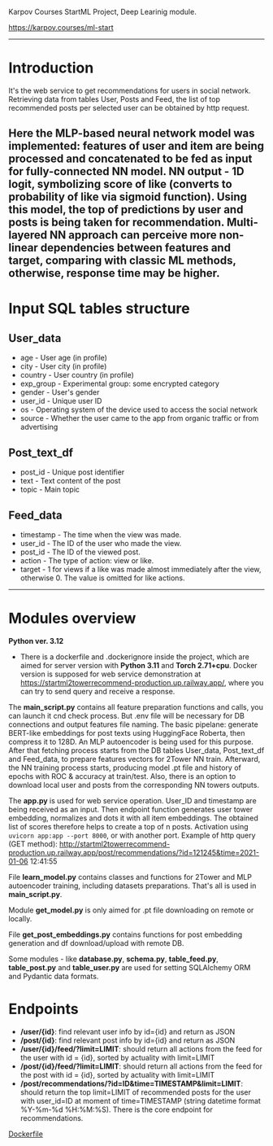 Karpov Courses StartML Project, Deep Learinig module.

https://karpov.courses/ml-start

---

# Introduction

It's the web service to get recommendations for users in social network.
Retrieving data from tables User, Posts and Feed, the list of top recommended posts per selected user can be obtained 
by http request. 

Here the MLP-based neural network model was implemented: features of user and item are being processed 
and concatenated to be fed as input for fully-connected NN model. NN output - 1D logit, symbolizing score of like (converts to 
probability of like via sigmoid function). Using this model, the top of predictions by user and posts is being taken for
recommendation. Multi-layered NN approach can perceive more non-linear dependencies between features and target, comparing 
with classic ML methods, otherwise, response time may be higher. 
---

# Input SQL tables structure

## User_data

- age - User age (in profile)
- city - User city (in profile)
- country - User country (in profile)
- exp_group - Experimental group: some encrypted category
- gender - User's gender
- user_id - Unique user ID
- os - Operating system of the device used to access the social network
- source - Whether the user came to the app from organic traffic or from advertising

##  Post_text_df 

- post_id - Unique post identifier
- text - Text content of the post
- topic - Main topic

##  Feed_data 

- timestamp - The time when the view was made.
- user_id - The ID of the user who made the view.
- post_id - The ID of the viewed post.
- action - The type of action: view or like.
- target - 1 for views if a like was made almost immediately after the view, otherwise 0. The value is omitted for 
like actions.

---

# Modules overview 

**Python ver. 3.12**

- There is a dockerfile and .dockerignore inside the project, which are aimed for server version with **Python 3.11** and 
**Torch 2.71+cpu**. Docker version is supposed for web service demonstration at 
https://startml2towerrecommend-production.up.railway.app/, where you can try to send query and receive a response.

The **main_script.py** contains all feature preparation functions and calls, you can launch it cnd check process. 
But .env file will be necessary for DB connections and output features file naming.
The basic pipelane: generate BERT-like embeddings for post texts using HuggingFace Roberta, then compress it to 128D. 
An MLP autoencoder is being used for this purpose. After that fetching process starts from the DB tables User_data,
Post_text_df and Feed_data, to prepare features vectors for 2Tower NN train. Afterward, the NN training process starts, 
producing model .pt file and history of epochs with ROC & accuracy at train/test. Also, there is an option to download
local user and posts from the corresponding NN towers outputs.

The **app.py** is used for web service operation. User_ID and timestamp are being received as an input. Then endpoint
function generates user tower embedding, normalizes and dots it with all item embeddings. The obtained list of scores 
therefore helps to create a top of n posts. Activation using `uvicorn app:app --port 8000`, or with another port. 
Example of http query (GET method): 
http://startml2towerrecommend-production.up.railway.app/post/recommendations/?id=121245&time=2021-01-06 12:41:55

File **learn_model.py** contains classes and functions for 2Tower and MLP autoencoder training, including datasets 
preparations. That's all is used in **main_script.py**.

Module **get_model.py** is only aimed for .pt file downloading on remote or locally.

File **get_post_embeddings.py** contains functions for post embedding generation and df download/upload with remote DB.

Some modules - like **database.py**, **schema.py**, **table_feed.py**, **table_post.py** and **table_user.py** are used 
for setting SQLAlchemy ORM and Pydantic data formats.

# Endpoints

- **/user/{id}**: find relevant user info by id={id} and return as JSON
- **/post/{id}**: find relevant post info  by id={id} and return as JSON
- **/user/{id}/feed/?limit=LIMIT**: should return all actions from the feed for the user with id = {id}, sorted by 
actuality with limit=LIMIT
- **/post/{id}/feed/?limit=LIMIT**: should return all actions from the feed for the post with id = {id}, sorted by 
actuality with limit=LIMIT
- **/post/recommendations/?id=ID&time=TIMESTAMP&limit=LIMIT**: should return the top limit=LIMIT of recommended posts for the user with
user_id=ID at moment of time=TIMESTAMP (string datetime format %Y-%m-%d %H:%M:%S). There is the core endpoint for
recommendations.








 

[Dockerfile](../2Tower_Recommend/Dockerfile)